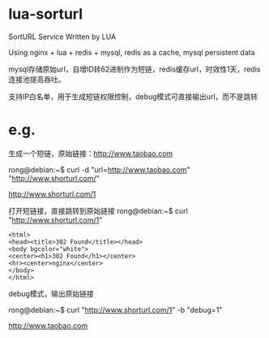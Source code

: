 # lua-sorturl
SortURL Service Written by LUA

Using nginx + lua + redis + mysql, redis as a cache, mysql persistent data

mysql存储原始url，自增ID转62进制作为短链，redis缓存url，时效性1天，redis连接池提高吞吐。

支持IP白名单，用于生成短链权限控制，debug模式可直接输出url，而不是跳转

# e.g.

生成一个短链，原始链接：http://www.taobao.com

rong@debian:~$ curl -d "url=http://www.taobao.com" "http://www.shorturl.com/"

http://www.shorturl.com/1

打开短链接，直接跳转到原始链接
rong@debian:~$ curl "http://www.shorturl.com/1"

    <html>
    <head><title>302 Found</title></head>
    <body bgcolor="white">
    <center><h1>302 Found</h1></center>
    <hr><center>nginx</center>
    </body>
    </html>

debug模式，输出原始链接

rong@debian:~$ curl "http://www.shorturl.com/1" -b "debug=1"

http://www.taobao.com
